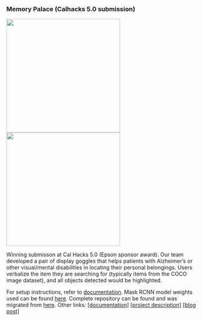 ### Memory Palace (Calhacks 5.0 submission)

<img src="https://he-s3.s3.amazonaws.com/media/sprint/cal-hacks-50/team/475490/e253ebdepson_goggles_lq.PNG" height="300"/> <img src="http://siddharthadatta.ml/images/moverioimage.PNG" height="300"/>

Winning submisson at Cal Hacks 5.0 (Epson sponsor award). Our team developed a pair of display goggles that helps patients with Alzheimer’s or other visual/mental disabilities in locating their personal belongings. Users verbalize the item they are searching for (typically items from the COCO image dataset), and all objects detected would be highlighted.

For setup instructions, refer to [documentation](https://github.com/dattasiddhartha/Calhacks-5.0/blob/master/Moverio_Documentation.pdf). Mask RCNN model weights used can be found [here](https://drive.google.com/drive/folders/1AU95k4Rks6nNq-ajCa3noNz9cpldJrLP?usp=sharing). Complete repository can be found and was migrated from [here](https://hkustconnect-my.sharepoint.com/personal/sdatta_connect_ust_hk/_layouts/15/onedrive.aspx?id=%2Fpersonal%2Fsdatta%5Fconnect%5Fust%5Fhk%2FDocuments%2FBerkeley%2FMoverio%2DMemoryPalace%2DInstructions%2Ezip&parent=%2Fpersonal%2Fsdatta%5Fconnect%5Fust%5Fhk%2FDocuments%2FBerkeley). Other links: [[documentation]](https://drive.google.com/file/d/183nrhzzW63Xrgerxxk8LOU9aBcUO_XZH/view) [[project description]](http://siddharthadatta.ml/portfolio/10000memorypalace/) [[blog post]](http://www.zacharychaoportfolio.com/blog/calhacks)



